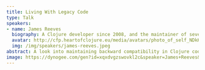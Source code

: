 ```yaml
---
title: Living With Legacy Code
type: Talk
speakers:
- name: James Reeves
  biography: A Clojure developer since 2008, and the maintainer of several prominent libraries such as Ring, Hiccup and Integrant. James currently works as a freelance contractor just outside of London.
  avatar: http://cfp.heartofclojure.eu/media/avatars/photo_of_self_NDkKuUU.jpeg
  img: /img/speakers/james-reeves.jpeg
abstract: A look into maintaining backward compatibility in Clojure codebases.
image: https://dynogee.com/gen?id=xqxdvgzswovkl2c&speaker=James+Reeves&title=Living+With+Legacy+Code&type=Talk&img=https%3A//2024.heartofclojure.eu/img/speakers/james-reeves.jpeg
---
```

